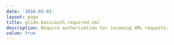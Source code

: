 ```yaml
---
date: '2016-01-01'
layout: page
title: glide.basicauth.required.xml
description: Require authorization for incoming XML requests.
value: true 
---
```

